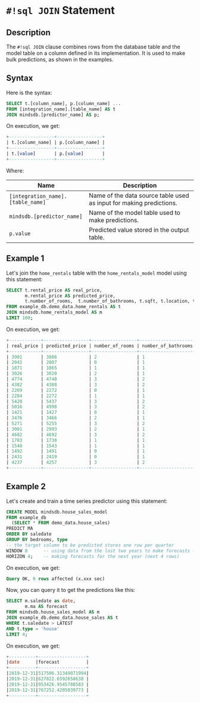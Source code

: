 # `#!sql JOIN` Statement

## Description

The `#!sql JOIN` clause combines rows from the database table and the model table on a column defined in its implementation. It is used to make bulk predictions, as shown in the examples.

## Syntax

Here is the syntax:

```sql
SELECT t.[column_name], p.[column_name] ...
FROM [integration_name].[table_name] AS t
JOIN mindsdb.[predictor_name] AS p;
```

On execution, we get:

```sql
+-----------------+-----------------+
| t.[column_name] | p.[column_name] |
+-----------------+-----------------+
| t.[value]       | p.[value]       |
+-----------------+-----------------+
```

Where:

| Name                                | Description                                                         |
| ----------------------------------- | ------------------------------------------------------------------- |
| `[integration_name].[table_name]`   | Name of the data source table used as input for making predictions. |
| `mindsdb.[predictor_name]`          | Name of the model table used to make predictions.                   |
| `p.value`                           | Predicted value stored in the output table.                         |

## Example 1

Let's join the `home_rentals` table with the `home_rentals_model` model using this statement:

```sql
SELECT t.rental_price AS real_price, 
       m.rental_price AS predicted_price,
       t.number_of_rooms,  t.number_of_bathrooms, t.sqft, t.location, t.days_on_market 
FROM example_db.demo_data.home_rentals AS t 
JOIN mindsdb.home_rentals_model AS m 
LIMIT 100;
```

On execution, we get:

```sql
+------------+-----------------+-----------------+---------------------+------+----------+----------------+
| real_price | predicted_price | number_of_rooms | number_of_bathrooms | sqft | location | days_on_market |
+------------+-----------------+-----------------+---------------------+------+----------+----------------+
| 3901       | 3886            | 2               | 1                   | 917  | great    | 13             |
| 2042       | 2007            | 0               | 1                   | 194  | great    | 10             |
| 1871       | 1865            | 1               | 1                   | 543  | poor     | 18             |
| 3026       | 3020            | 2               | 1                   | 503  | good     | 10             |
| 4774       | 4748            | 3               | 2                   | 1066 | good     | 13             |
| 4382       | 4388            | 3               | 2                   | 816  | poor     | 25             |
| 2269       | 2272            | 0               | 1                   | 461  | great    | 6              |
| 2284       | 2272            | 1               | 1                   | 333  | great    | 6              |
| 5420       | 5437            | 3               | 2                   | 1124 | great    | 9              |
| 5016       | 4998            | 3               | 2                   | 1204 | good     | 7              |
| 1421       | 1427            | 0               | 1                   | 538  | poor     | 43             |
| 3476       | 3466            | 2               | 1                   | 890  | good     | 6              |
| 5271       | 5255            | 3               | 2                   | 975  | great    | 6              |
| 3001       | 2993            | 2               | 1                   | 564  | good     | 13             |
| 4682       | 4692            | 3               | 2                   | 953  | good     | 10             |
| 1783       | 1738            | 1               | 1                   | 493  | poor     | 24             |
| 1548       | 1543            | 1               | 1                   | 601  | poor     | 47             |
| 1492       | 1491            | 0               | 1                   | 191  | good     | 12             |
| 2431       | 2419            | 0               | 1                   | 511  | great    | 1              |
| 4237       | 4257            | 3               | 2                   | 916  | poor     | 36             |
+------------+-----------------+-----------------+---------------------+------+----------+----------------+
```

## Example 2

Let's create and train a time series predictor using this statement:

```sql
CREATE MODEL mindsdb.house_sales_model
FROM example_db
  (SELECT * FROM demo_data.house_sales)
PREDICT MA
ORDER BY saledate
GROUP BY bedrooms, type
-- the target column to be predicted stores one row per quarter
WINDOW 8      -- using data from the last two years to make forecasts (last 8 rows)
HORIZON 4;    -- making forecasts for the next year (next 4 rows)
```

On execution, we get:

```sql
Query OK, 0 rows affected (x.xxx sec)
```

Now, you can query it to get the predictions like this:

```sql
SELECT m.saledate as date,
       m.ma AS forecast
FROM mindsdb.house_sales_model AS m 
JOIN example_db.demo_data.house_sales AS t
WHERE t.saledate > LATEST
AND t.type = 'house'
LIMIT 4;
```

On execution, we get:

```sql
+----------+------------------+
|date      |forecast          |
+----------+------------------+
|2019-12-31|517506.31349071994|
|2019-12-31|627822.6592658638 |
|2019-12-31|953426.9545788583 |
|2019-12-31|767252.4205039773 |
+----------+------------------+
```
